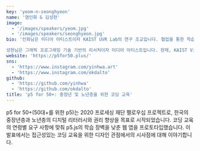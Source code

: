 ```yaml
---
key: 'yeom-n-seonghyeon'
name: '염인화 & 김성현'
image:
  - '/images/speakers/yeom.jpg'
  - '/images/speakers/seonghyeon.jpg'
bio: '인화님은 미디어 아티스트이자 KAIST UVR Lab의 연구 조교입니다. 협업을 통한 학습이나 크리이에이션을위한 AR / VR 시스템을 설계, 개발 및 평가합니다. 특히 3D 인터페이스가 덜 친숙하고 더 접근하기 어려운 사람들을 염두에 둡니다. 

성현님은 그래픽 프로그래밍 기술 기반의 리서처이자 미디어 아티스트입니다. 현재, KAIST Visual Media Lab 소속으로 석사 재학 중입니다. 주요 연구 분야는 가상 캐릭터 얼굴 애니메이션 합성이며, “초코딩(Chocoding)”이라는 프로그래밍 클럽을 설립하여 100명 이상의 디자이너를 위한 교육을 진행한 바 있습니다.'
website: 'https://p5for50.plus/'
sns:
  - 'https://www.instagram.com/yinhwa.art'
  - 'https://www.instagram.com/okdalto'
github:
  - 'https://github.com/yinhwa'
  - 'https://github.com/okdalto'
title: 'p5 for 50+: 중장년 및 노년층을 위한 코딩 교육'
---
```


p5 for 50+(50대+를 위한 p5)는 2020 프로세싱 재단 펠로우십 프로젝트로, 한국의 중장년층과 노년층의 디지털 리터러시와 권리 향상을 목표로 시작되었습니다. 코딩 교육의 연령별 요구 사항에 맞춰 p5.js의 학습 장벽을 낮춘 웹 앱을 프로토타입했습니다. 이 발표에서는 접근성있는 코딩 교육을 위한 디자인 관점에서의 시사점에 대해 이야기합니다.
